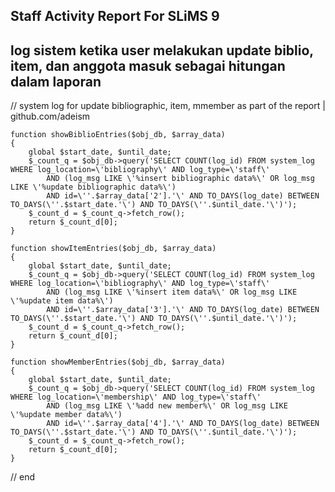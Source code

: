 Staff Activity Report For SLiMS 9 
----------------------------
log sistem ketika user melakukan update biblio, item, dan anggota masuk sebagai hitungan dalam laporan
----------------------------

//  system log for update bibliographic, item, mmember as part of the report | github.com/adeism

    function showBiblioEntries($obj_db, $array_data)
    {
        global $start_date, $until_date;
        $_count_q = $obj_db->query('SELECT COUNT(log_id) FROM system_log WHERE log_location=\'bibliography\' AND log_type=\'staff\'
            AND (log_msg LIKE \'%insert bibliographic data%\' OR log_msg LIKE \'%update bibliographic data%\')
            AND id=\''.$array_data['2'].'\' AND TO_DAYS(log_date) BETWEEN TO_DAYS(\''.$start_date.'\') AND TO_DAYS(\''.$until_date.'\')');
        $_count_d = $_count_q->fetch_row();
        return $_count_d[0];
    }

    function showItemEntries($obj_db, $array_data)
    {
        global $start_date, $until_date;
        $_count_q = $obj_db->query('SELECT COUNT(log_id) FROM system_log WHERE log_location=\'bibliography\' AND log_type=\'staff\'
            AND (log_msg LIKE \'%insert item data%\' OR log_msg LIKE \'%update item data%\')
            AND id=\''.$array_data['3'].'\' AND TO_DAYS(log_date) BETWEEN TO_DAYS(\''.$start_date.'\') AND TO_DAYS(\''.$until_date.'\')');
        $_count_d = $_count_q->fetch_row();
        return $_count_d[0];
    }

    function showMemberEntries($obj_db, $array_data)
    {
        global $start_date, $until_date;
        $_count_q = $obj_db->query('SELECT COUNT(log_id) FROM system_log WHERE log_location=\'membership\' AND log_type=\'staff\'
            AND (log_msg LIKE \'%add new member%\' OR log_msg LIKE \'%update member data%\')
            AND id=\''.$array_data['4'].'\' AND TO_DAYS(log_date) BETWEEN TO_DAYS(\''.$start_date.'\') AND TO_DAYS(\''.$until_date.'\')');
        $_count_d = $_count_q->fetch_row();
        return $_count_d[0];
    }
// end 
